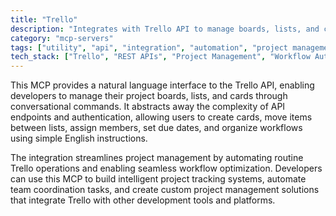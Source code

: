 ```yaml
---
title: "Trello"
description: "Integrates with Trello API to manage boards, lists, and cards using natural language for project tracking and workflow optimization."
category: "mcp-servers"
tags: ["utility", "api", "integration", "automation", "project management", "natural language processing"]
tech_stack: ["Trello", "REST APIs", "Project Management", "Workflow Automation", "Task Tracking", "Natural Language Interface"]
---
```


This MCP provides a natural language interface to the Trello API, enabling developers to manage their project boards, lists, and cards through conversational commands. It abstracts away the complexity of API endpoints and authentication, allowing users to create cards, move items between lists, assign members, set due dates, and organize workflows using simple English instructions.

The integration streamlines project management by automating routine Trello operations and enabling seamless workflow optimization. Developers can use this MCP to build intelligent project tracking systems, automate team coordination tasks, and create custom project management solutions that integrate Trello with other development tools and platforms.